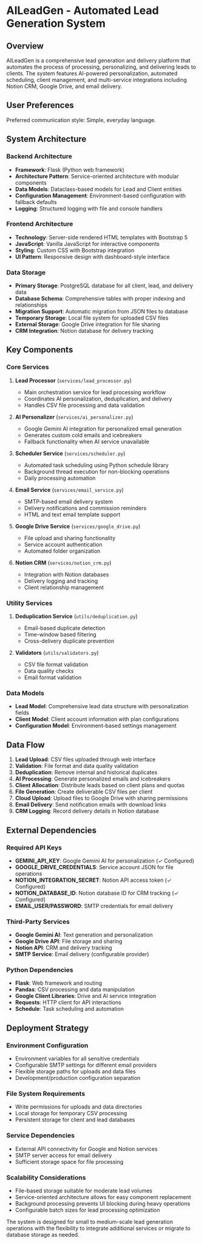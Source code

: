 # AILeadGen - Automated Lead Generation System

## Overview

AILeadGen is a comprehensive lead generation and delivery platform that automates the process of processing, personalizing, and delivering leads to clients. The system features AI-powered personalization, automated scheduling, client management, and multi-service integrations including Notion CRM, Google Drive, and email delivery.

## User Preferences

Preferred communication style: Simple, everyday language.

## System Architecture

### Backend Architecture
- **Framework**: Flask (Python web framework)
- **Architecture Pattern**: Service-oriented architecture with modular components
- **Data Models**: Dataclass-based models for Lead and Client entities
- **Configuration Management**: Environment-based configuration with fallback defaults
- **Logging**: Structured logging with file and console handlers

### Frontend Architecture
- **Technology**: Server-side rendered HTML templates with Bootstrap 5
- **JavaScript**: Vanilla JavaScript for interactive components
- **Styling**: Custom CSS with Bootstrap integration
- **UI Pattern**: Responsive design with dashboard-style interface

### Data Storage
- **Primary Storage**: PostgreSQL database for all client, lead, and delivery data
- **Database Schema**: Comprehensive tables with proper indexing and relationships
- **Migration Support**: Automatic migration from JSON files to database
- **Temporary Storage**: Local file system for uploaded CSV files
- **External Storage**: Google Drive integration for file sharing
- **CRM Integration**: Notion database for delivery tracking

## Key Components

### Core Services

1. **Lead Processor** (`services/lead_processor.py`)
   - Main orchestration service for lead processing workflow
   - Coordinates AI personalization, deduplication, and delivery
   - Handles CSV file processing and data validation

2. **AI Personalizer** (`services/ai_personalizer.py`)
   - Google Gemini AI integration for personalized email generation
   - Generates custom cold emails and icebreakers
   - Fallback functionality when AI service unavailable

3. **Scheduler Service** (`services/scheduler.py`)
   - Automated task scheduling using Python schedule library
   - Background thread execution for non-blocking operations
   - Daily processing automation

4. **Email Service** (`services/email_service.py`)
   - SMTP-based email delivery system
   - Delivery notifications and commission reminders
   - HTML and text email template support

5. **Google Drive Service** (`services/google_drive.py`)
   - File upload and sharing functionality
   - Service account authentication
   - Automated folder organization

6. **Notion CRM** (`services/notion_crm.py`)
   - Integration with Notion databases
   - Delivery logging and tracking
   - Client relationship management

### Utility Services

1. **Deduplication Service** (`utils/deduplication.py`)
   - Email-based duplicate detection
   - Time-window based filtering
   - Cross-delivery duplicate prevention

2. **Validators** (`utils/validators.py`)
   - CSV file format validation
   - Data quality checks
   - Email format validation

### Data Models

- **Lead Model**: Comprehensive lead data structure with personalization fields
- **Client Model**: Client account information with plan configurations
- **Configuration Model**: Environment-based settings management

## Data Flow

1. **Lead Upload**: CSV files uploaded through web interface
2. **Validation**: File format and data quality validation
3. **Deduplication**: Remove internal and historical duplicates
4. **AI Processing**: Generate personalized emails and icebreakers
5. **Client Allocation**: Distribute leads based on client plans and quotas
6. **File Generation**: Create deliverable CSV files per client
7. **Cloud Upload**: Upload files to Google Drive with sharing permissions
8. **Email Delivery**: Send notification emails with download links
9. **CRM Logging**: Record delivery details in Notion database

## External Dependencies

### Required API Keys
- **GEMINI_API_KEY**: Google Gemini AI for personalization (✓ Configured)
- **GOOGLE_DRIVE_CREDENTIALS**: Service account JSON for file operations
- **NOTION_INTEGRATION_SECRET**: Notion API access token (✓ Configured)
- **NOTION_DATABASE_ID**: Notion database ID for CRM tracking (✓ Configured)
- **EMAIL_USER/PASSWORD**: SMTP credentials for email delivery

### Third-Party Services
- **Google Gemini AI**: Text generation and personalization
- **Google Drive API**: File storage and sharing
- **Notion API**: CRM and delivery tracking
- **SMTP Service**: Email delivery (configurable provider)

### Python Dependencies
- **Flask**: Web framework and routing
- **Pandas**: CSV processing and data manipulation
- **Google Client Libraries**: Drive and AI service integration
- **Requests**: HTTP client for API interactions
- **Schedule**: Task scheduling and automation

## Deployment Strategy

### Environment Configuration
- Environment variables for all sensitive credentials
- Configurable SMTP settings for different email providers
- Flexible storage paths for uploads and data files
- Development/production configuration separation

### File System Requirements
- Write permissions for uploads and data directories
- Local storage for temporary CSV processing
- Persistent storage for client and lead databases

### Service Dependencies
- External API connectivity for Google and Notion services
- SMTP server access for email delivery
- Sufficient storage space for file processing

### Scalability Considerations
- File-based storage suitable for moderate lead volumes
- Service-oriented architecture allows for easy component replacement
- Background processing prevents UI blocking during heavy operations
- Configurable batch sizes for lead processing optimization

The system is designed for small to medium-scale lead generation operations with the flexibility to integrate additional services or migrate to database storage as needed.